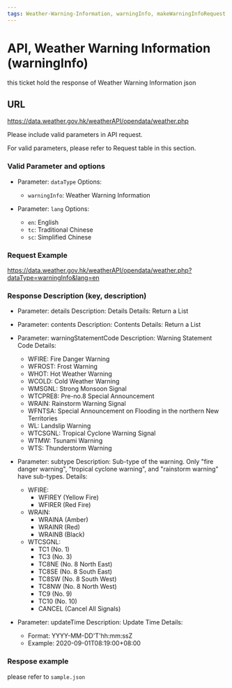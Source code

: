 ```yaml
---
tags: Weather-Warning-Information, warningInfo, makeWarningInfoRequest
---
```


# API, Weather Warning Information (warningInfo)

this ticket hold the response of  Weather Warning Information json

## URL

<https://data.weather.gov.hk/weatherAPI/opendata/weather.php>

Please include valid parameters in API request.

For valid parameters, please refer to Request table in this section.

### Valid Parameter and options

- Parameter: `dataType`
  Options:
  - `warningInfo`: Weather Warning Information

- Parameter: `lang`
  Options:
  - `en`: English
  - `tc`: Traditional Chinese
  - `sc`: Simplified Chinese

### Request Example

<https://data.weather.gov.hk/weatherAPI/opendata/weather.php?dataType=warningInfo&lang=en>

### Response Description (key, description)

- Parameter: details
  Description: Details
  Details: Return a List

- Parameter: contents
  Description: Contents
  Details: Return a List

- Parameter: warningStatementCode
  Description: Warning Statement Code
  Details:
  - WFIRE: Fire Danger Warning
  - WFROST: Frost Warning
  - WHOT: Hot Weather Warning
  - WCOLD: Cold Weather Warning
  - WMSGNL: Strong Monsoon Signal
  - WTCPRE8: Pre-no.8 Special Announcement
  - WRAIN: Rainstorm Warning Signal
  - WFNTSA: Special Announcement on Flooding in the northern New Territories
  - WL: Landslip Warning
  - WTCSGNL: Tropical Cyclone Warning Signal
  - WTMW: Tsunami Warning
  - WTS: Thunderstorm Warning

- Parameter: subtype
  Description: Sub-type of the warning. Only "fire danger warning", "tropical cyclone warning", and "rainstorm warning" have sub-types.
  Details:
  - WFIRE:
    - WFIREY (Yellow Fire)
    - WFIRER (Red Fire)
  - WRAIN:
    - WRAINA (Amber)
    - WRAINR (Red)
    - WRAINB (Black)
  - WTCSGNL:
    - TC1 (No. 1)
    - TC3 (No. 3)
    - TC8NE (No. 8 North East)
    - TC8SE (No. 8 South East)
    - TC8SW (No. 8 South West)
    - TC8NW (No. 8 North West)
    - TC9 (No. 9)
    - TC10 (No. 10)
    - CANCEL (Cancel All Signals)

- Parameter: updateTime
  Description: Update Time
  Details:
  - Format: YYYY-MM-DD'T'hh:mm:ssZ
  - Example: 2020-09-01T08:19:00+08:00

### Respose example

please refer to `sample.json`
